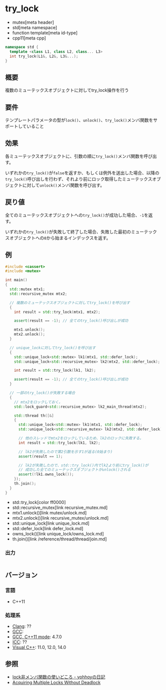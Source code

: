 # try_lock
* mutex[meta header]
* std[meta namespace]
* function template[meta id-type]
* cpp11[meta cpp]

```cpp
namespace std {
  template <class L1, class L2, class... L3>
  int try_lock(L1&, L2&, L3&...);
}
```

## 概要
複数のミューテックスオブジェクトに対してtry_lock操作を行う


## 要件
テンプレートパラメータの型が`lock()`、`unlock()`、`try_lock()`メンバ関数をサポートしていること


## 効果
各ミューテックスオブジェクトに、引数の順に`try_lock()`メンバ関数を呼び出す。

いずれかの`try_lock()`が`false`を返すか、もしくは例外を送出した場合、以降の`try_lock()`呼び出しを行わず、それより前にロック取得したミューテックスオブジェクトに対して`unlock()`メンバ関数を呼び出す。


## 戻り値
全てのミューテックスオブジェクトへの`try_lock()`が成功した場合、`-1`を返す。

いずれかの`try_lock()`が失敗して終了した場合、失敗した最初のミューテックスオブジェクトへの`0`から始まるインデックスを返す。


## 例
```cpp
#include <cassert>
#include <mutex>

int main()
{
  std::mutex mtx1;
  std::recursive_mutex mtx2;

  // 複数のミューテックスオブジェクトに対してtry_lock()を呼び出す
  {
    int result = std::try_lock(mtx1, mtx2);

    assert(result == -1); // 全てのtry_lock()呼び出しが成功

    mtx1.unlock();
    mtx2.unlock();
  }

  // unique_lockに対してtry_lock()を呼び出す
  {
    std::unique_lock<std::mutex> lk1(mtx1, std::defer_lock);
    std::unique_lock<std::recursive_mutex> lk2(mtx2, std::defer_lock);

    int result = std::try_lock(lk1, lk2);

    assert(result == -1); // 全てのtry_lock()呼び出しが成功
  }

  // 一部のtry_lock()が失敗する場合
  {
    // mtx2をロックしておく。
    std::lock_guard<std::recursive_mutex> lk2_main_thread(mtx2);

    std::thread th([&]
    {
      std::unique_lock<std::mutex> lk1(mtx1, std::defer_lock);
      std::unique_lock<std::recursive_mutex> lk2(mtx2, std::defer_lock);

      // 他のスレッドでmtx2をロックしているため、lk2のロックに失敗する。
      int result = std::try_lock(lk1, lk2);

      // lk2が失敗したので第2引数を示す1が返る(0始まり)
      assert(result == 1);

      // lk2が失敗したので、std::try_lock()内でlk2より前にtry_lock()が
      // 成功した全てのミューテックスオブジェクトがunlock()される
      assert(!lk1.owns_lock());
    });
    th.join();
  }
}
```
* std::try_lock[color ff0000]
* std::recursive_mutex[link recursive_mutex.md]
* mtx1.unlock()[link mutex/unlock.md]
* mtx2.unlock()[link recursive_mutex/unlock.md]
* std::unique_lock[link unique_lock.md]
* std::defer_lock[link defer_lock.md]
* owns_lock()[link unique_lock/owns_lock.md]
* th.join()[link /reference/thread/thread/join.md]

### 出力
```
```

## バージョン
### 言語
- C++11

### 処理系
- [Clang](/implementation.md#clang): ??
- [GCC](/implementation.md#gcc): 
- [GCC, C++11 mode](/implementation.md#gcc): 4.7.0
- [ICC](/implementation.md#icc): ??
- [Visual C++](/implementation.md#visual_cpp): 11.0, 12.0, 14.0


## 参照
- [lock非メンバ関数の使いどころ - yohhoyの日記](http://d.hatena.ne.jp/yohhoy/20120919/p1)
- [Acquiring Multiple Locks Without Deadlock](https://www.justsoftwaresolutions.co.uk/threading/acquiring-multiple-locks-without-deadlock.html)


